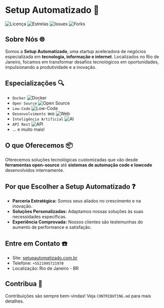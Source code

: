 # Setup Automatizado 🚀

![Licença](https://img.shields.io/github/license/Setup-Automatizado/setupautomatizado)
![Estrelas](https://img.shields.io/github/stars/Setup-Automatizado/setupautomatizado)
![Issues](https://img.shields.io/github/issues/Setup-Automatizado/setupautomatizado)
![Forks](https://img.shields.io/github/forks/Setup-Automatizado/setupautomatizado)

## Sobre Nós 🌐

Somos a **Setup Automatizado**, uma startup aceleradora de negócios especializada em **tecnologia, informação e internet**. Localizados no Rio de Janeiro, focamos em transformar desafios tecnológicos em oportunidades, impulsionando a produtividade e a inovação.

## Especializações 🔍

- `Docker` ![Docker](https://img.shields.io/badge/-Docker-0db7ed?style=flat-square&logo=Docker)
- `Open Source` ![Open Source](https://img.shields.io/badge/-OpenSource-3DA639?style=flat-square&logo=OpenSourceInitiative)
- `Low-Code` ![Low-Code](https://img.shields.io/badge/-LowCode-005571?style=flat-square)
- `Desenvolvimento Web` ![Web](https://img.shields.io/badge/-WebDevelopment-61DAFB?style=flat-square&logo=react)
- `Inteligência Artificial` ![AI](https://img.shields.io/badge/-AI-FF6F00?style=flat-square&logo=TensorFlow)
- `API Rest` ![API](https://img.shields.io/badge/-APIRest-026E00?style=flat-square&logo=Swagger)
- ... e muito mais!

## O que Oferecemos 📦

Oferecemos soluções tecnológicas customizadas que vão desde **ferramentas open-source** até **sistemas de automação code e lowcode** desenvolvidos internamente.

## Por que Escolher a Setup Automatizado ❓

- **Parceria Estratégica:** Somos seus aliados no crescimento e na inovação.
- **Soluções Personalizadas:** Adaptamos nossas soluções às suas necessidades específicas.
- **Experiência Comprovada:** Nossos clientes são testemunhas do aumento de performance e satisfação.

## Entre em Contato ☎️

- Site: [setupautomatizado.com.br](https://setupautomatizado.com.br)
- Telefone: `+5521995721970`
- Localização: Rio de Janeiro - BR

## Contribua 🤝

Contribuições são sempre bem-vindas! Veja `CONTRIBUTING.md` para mais detalhes.
